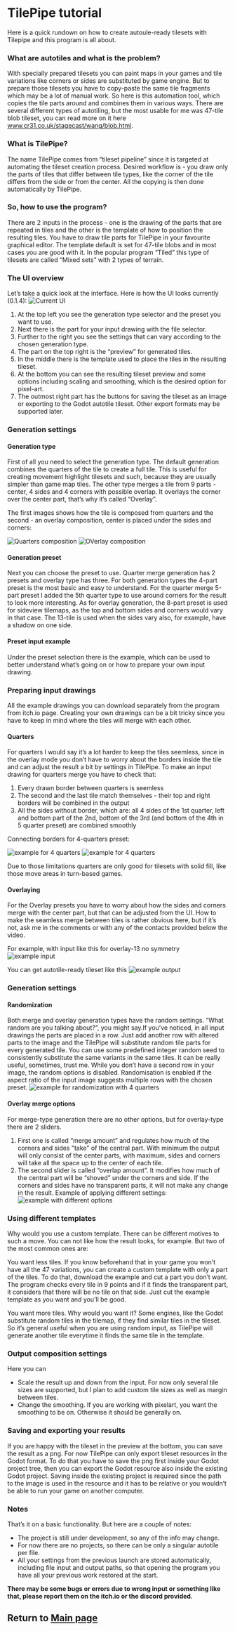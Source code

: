 # TilePipe tutorial

Here is a quick rundown on how to create autoule-ready tilesets with Tilepipe and this program is all about. 

### What are autotiles and what is the problem?
With specially prepared tilesets you can paint maps in your games and tile variations like corners or sides are substituted by game engine. But to prepare those tilesets you have to copy-paste the same tile fragments which may be a lot of manual work. So here is this automation tool, which copies the tile parts around and combines them in various ways. There are several different types of autotiling, but the most usable for me was 47-tile blob tileset, you can read more on it here www.cr31.co.uk/stagecast/wang/blob.html. 

### What is TilePipe?
The name TilePipe comes from “tileset pipeline” since it is targeted at automating the tileset creation process. Desired workflow is - you draw only the parts of tiles that differ between tile types, like the corner of the tile differs from the side or from the center. All the copying is then done automatically by TilePipe.

### So, how to use the program?
There are 2 inputs in the process - one is the drawing of the parts that are repeated in tiles and the other is the template of how to position the resulting tiles. You have to draw tile parts for TilePipe in your favourite graphical editor. The template default is set for 47-tile blobs and in most cases you are good with it. In the popular program “Tiled” this type of tilesets are called “Mixed sets” with 2 types of terrain.

### The UI overview
Let’s take a quick look at the interface. Here is how the UI looks currently (0.1.4):
![Current UI](images/ui_annotated.png)

1. At the top left you see the generation type selector and the preset you want to use. 
2. Next there is the part for your input drawing with the file selector. 
3. Further to the right you see the settings that can vary according to the chosen generation type. 
4. The part on the top right is the “preview” for generated tiles.
5. In the middle there is the template used to place the tiles in the resulting tileset. 
6. At the bottom you can see the resulting tileset preview and some options including scaling and smoothing, which is the desired option for pixel-art.
7. The outmost right part has the buttons for saving the tileset as an image or exporting to the Godot autotile tileset. Other export formats may be supported later.

### Generation settings
#### Generation type
First of all you need to select the generation type. The default generation combines the quarters of the tile to create a full tile. This is useful for creating movement highlight tilesets and such, because they are usually simpler than game map tiles. The other type merges a tile from 9 parts - center, 4 sides and 4 corners with possible overlap. It overlays the corner over the center part, that’s why it’s called “Overlay”. 

The first images shows how the tile is composed from quarters and the second - an overlay composition, center is placed under the sides and corners:

![Quarters composition](images/quarters.png)
![OVerlay composition](images/overlay.png)


#### Generation preset
Next you can choose the preset to use. Quarter merge generation has 2 presets and overlay type has three. For both generation types the 4-part preset is the most basic and easy to understand. For the quarter merge 5-part preset I added the 5th quarter type to use around corners for the result to look more interesting. As for overlay generation, the 8-part preset is used for sideview tilemaps, as the top and bottom sides and corners would vary in that case. The 13-tile is used when the sides vary also, for example, have a shadow on one side.
#### Preset input example
Under the preset selection there is the example, which can be used to better understand what’s going on or how to prepare your own input drawing. 

### Preparing input drawings
All the example drawings you can download separately from the program from itch.io page. Creating your own drawings can be a bit tricky since you have to keep in mind where the tiles will merge with each other. 

#### Quarters
For quarters I would say it’s a lot harder to keep the tiles seemless, since in the overlay mode you don’t have to worry about the borders inside the tile and can adjust the result a bit by settings in TilePipe. 
To make an input drawing for quarters merge you have to check that:
1. Every drawn border between quarters is seemless
2. The second and the last tile match themselves - their top and right borders will be combined in the output 
4. All the sides without border, which are: all 4 sides of the 1st quarter, left and bottom part of the 2nd, bottom of the 3rd (and bottom of the 4th in 5 quarter preset) are combined smoothly

Connecting borders for 4-quarters preset:

![example for 4 quarters](images/quarters_4.png)
![example for 4 quarters](images/quarters_4_2.png)

Due to those limitations quarters are only good for tilesets with solid fill, like those move areas in turn-based games. 

#### Overlaying
For the Overlay presets you have to worry about how the sides and corners merge with the center part, but that can be adjusted from the UI. How to make the seamless merge between tiles is rather obvious here, but if it’s not, ask me in the comments or with any of the contacts provided below the video. 

For example, with input like this for overlay-13 no symmetry ![example input](images/overlay_13_pixelart.png)

You can get autotile-ready tileset like this ![example output](images/generated.png)

### Generation settings
#### Randomization
Both merge and overlay generation types have the random settings. “What random are you talking about?”, you might say.If you’ve noticed, in all input drawings the parts are placed in a row. Just add another row with altered parts to the image and the TilePipe will substitute random tile parts for every generated tile. You can use some predefined integer random seed to consistently substitute the same variants in the same tiles. It can be really useful, sometimes, trust me. While you don’t have a second row in your image, the random options is disabled. Randomisation is enabled if the aspect ratio of the input image suggests multiple rows with the chosen preset.
![example for randomization with 4 quarters](images/generated_random.png)

#### Overlay merge options
For merge-type generation there are no other options, but for overlay-type there are 2 sliders. 
1. First one is called “merge amount” and regulates how much of the corners and sides "take" of  the central part. With minimum the output will only consist of the center parts, with maximum, sides and corners will take all the space up to the center of each tile.
2. The second slider is called “overlap amount”. It modifies how much of the central part will be “shoved” under the corners and side. If the corners and sides have no transparent parts, it will not make any change in the result.
Example of applying different settings:
![example with different options](images/merge_settings.png)

### Using different templates
Why would you use a custom template. There can be different motives to such a move. You can not like how the result looks, for example. But two of the most common ones are:

You want less tiles. If you know beforehand that in your game you won’t have all the 47 variations, you can create a custom template with only a part of the tiles. To do that, download the example and cut a part you don’t want. The program checks every tile in 9 points and if it finds the transparent part, it considers that there will be no tile on that side. Just cut the example template as you want and you’ll be good.

You want more tiles. Why would you want it? Some engines, like the Godot substitute random tiles in the tilemap, if they find similar tiles in the tileset. So it’s general useful when you are using random input, as TilePipe will generate another tile everytime it finds the same tile in the template.

### Output composition settings 
Here you can
- Scale the result up and down from the input. For now only several tile sizes are supported, but I plan to add custom tile sizes as well as margin between tiles.
- Change the smoothing. If you are working with pixelart, you want the smoothing to be on. Otherwise it should be generally on.

### Saving and exporting your results
If you are happy with the tileset in the preview at the bottom, you can save the result as a png. For now TilePipe can only export tileset resources in the Godot format. To do that you have to save the png first inside your Godot project tree, then you can export the Godot resource also inside the existing Godot project. Saving inside the existing project is required since the path to the image is used in the resource and it has to be relative or you wouldn’t be able to run your game on another computer.

### Notes
That’s it on a basic functionality. But here are a couple of notes:
- The project is still under development, so any of the info may change.
- For now there are no projects, so there can be only a singular autotile per file. 
- All your settings from the previous launch are stored automatically, including file input and output paths, so that opening the program you have all your previous work restored at the start.

**There may be some bugs or errors due to wrong input or something like that, please report them on the itch.io or the discord provided.**

## Return to [Main page](index.html)
